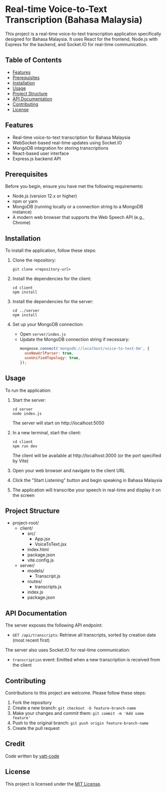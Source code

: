 # Real-time Voice-to-Text Transcription (Bahasa Malaysia)

This project is a real-time voice-to-text transcription application specifically designed for Bahasa Malaysia. It uses React for the frontend, Node.js with Express for the backend, and Socket.IO for real-time communication.

## Table of Contents

- [Features](#features)
- [Prerequisites](#prerequisites)
- [Installation](#installation)
- [Usage](#usage)
- [Project Structure](#project-structure)
- [API Documentation](#api-documentation)
- [Contributing](#contributing)
- [License](#license)

## Features

- Real-time voice-to-text transcription for Bahasa Malaysia
- WebSocket-based real-time updates using Socket.IO
- MongoDB integration for storing transcriptions
- React-based user interface
- Express.js backend API

## Prerequisites

Before you begin, ensure you have met the following requirements:

- Node.js (version 12.x or higher)
- npm or yarn
- MongoDB (running locally or a connection string to a MongoDB instance)
- A modern web browser that supports the Web Speech API (e.g., Chrome)

## Installation

To install the application, follow these steps:

1. Clone the repository:
   ```
   git clone <repository-url>
   ```

2. Install the dependencies for the client:
   ```
   cd client
   npm install
   ```

3. Install the dependencies for the server:
   ```
   cd ../server
   npm install
   ```

4. Set up your MongoDB connection:
   - Open `server/index.js`
   - Update the MongoDB connection string if necessary:
     ```javascript
     mongoose.connect('mongodb://localhost/voice-to-text-bm', {
       useNewUrlParser: true,
       useUnifiedTopology: true,
     });
     ```

## Usage

To run the application:

1. Start the server:
   ```
   cd server
   node index.js
   ```
   The server will start on http://localhost:5050

2. In a new terminal, start the client:
   ```
   cd client
   npm run dev
   ```
   The client will be available at http://localhost:3000 (or the port specified by Vite)

3. Open your web browser and navigate to the client URL

4. Click the "Start Listening" button and begin speaking in Bahasa Malaysia

5. The application will transcribe your speech in real-time and display it on the screen

## Project Structure

- project-root/
  - client/
    - src/
      - App.jsx
      - VoiceToText.jsx
    - index.html
    - package.json
    - vite.config.js
  - server/
    - models/
      - Transcript.js
    - routes/
      - transcripts.js
    - index.js
    - package.json

## API Documentation

The server exposes the following API endpoint:

- `GET /api/transcripts`: Retrieve all transcripts, sorted by creation date (most recent first)

The server also uses Socket.IO for real-time communication:

- `transcription` event: Emitted when a new transcription is received from the client

## Contributing

Contributions to this project are welcome. Please follow these steps:

1. Fork the repository
2. Create a new branch: `git checkout -b feature-branch-name`
3. Make your changes and commit them: `git commit -m 'Add some feature'`
4. Push to the original branch: `git push origin feature-branch-name`
5. Create the pull request

## Credit

Code written by [yatt-code](https://github.com/yatt-code)

## License

This project is licensed under the [MIT License](LICENSE).
